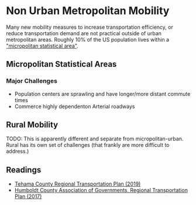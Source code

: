 # Non Urban Metropolitan Mobility

Many new mobility measures to increase transportation efficiency, or reduce transportation demand are not practical outside of urban metropolitan areas.  Roughly 10% of the US population lives within a ["micropolitan statistical area"](https://www.census.gov/content/dam/Census/library/publications/2012/dec/c2010sr-01.pdf).  

## Micropolitan Statistical Areas

### Major Challenges

- Population centers are sprawling and have longer/more distant commute times
- Commerce highly dependenton Arterial roadways

## Rural Mobility

TODO: This is apparently different and separate from micropolitan-urban.  Rural has its own set of challenges (that frankly are more difficult to address.)

## Readings

- [Tehama County Regional Transportation Plan (2019)](http://www.tehamacountypublicworks.ca.gov/transportation/rtp/2019/Final%20Tehama%202019%20RTP.pdf)
- [Humboldt County Association of Governments, Regional Transportation Plan (2017)](http://www.hcaog.net/sites/default/files/rtp_maps_appendices_included.pdf)